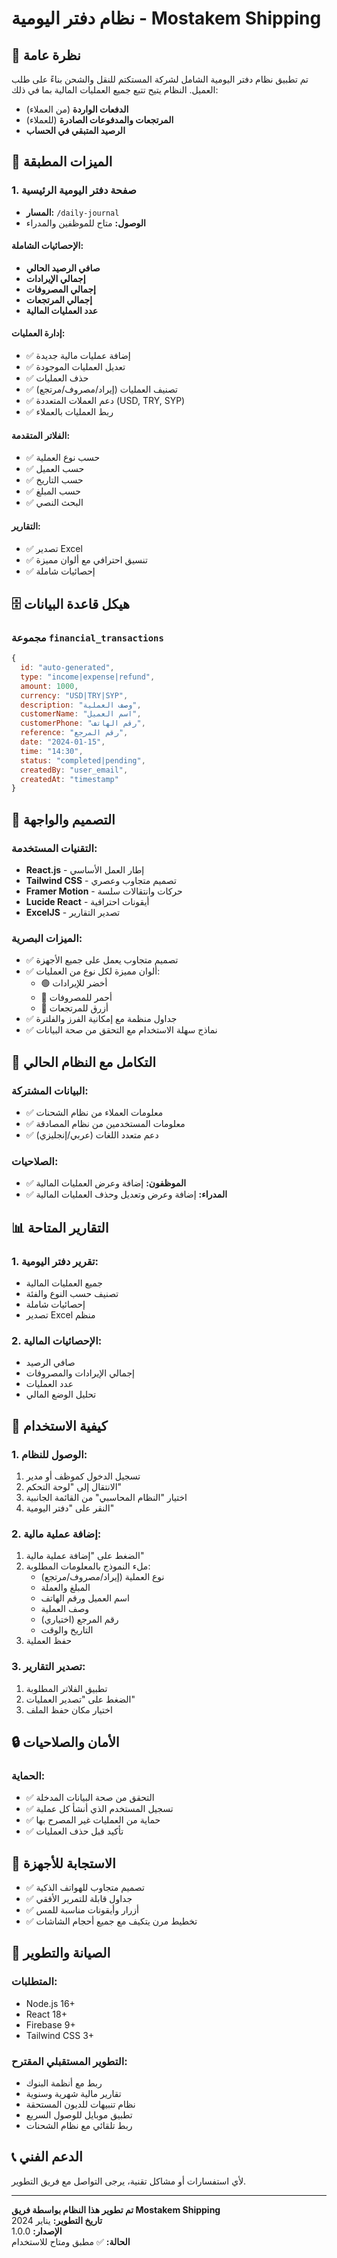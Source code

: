 # نظام دفتر اليومية - Mostakem Shipping

## 🎯 نظرة عامة

تم تطبيق نظام دفتر اليومية الشامل لشركة المستكتم للنقل والشحن بناءً على طلب العميل. النظام يتيح تتبع جميع العمليات المالية بما في ذلك:

- **الدفعات الواردة** (من العملاء)
- **المرتجعات والمدفوعات الصادرة** (للعملاء)
- **الرصيد المتبقي في الحساب**

## 🚀 الميزات المطبقة

### 1. صفحة دفتر اليومية الرئيسية
- **المسار:** `/daily-journal`
- **الوصول:** متاح للموظفين والمدراء

#### الإحصائيات الشاملة:
- **صافي الرصيد الحالي**
- **إجمالي الإيرادات**
- **إجمالي المصروفات**
- **إجمالي المرتجعات**
- **عدد العمليات المالية**

#### إدارة العمليات:
- ✅ إضافة عمليات مالية جديدة
- ✅ تعديل العمليات الموجودة
- ✅ حذف العمليات
- ✅ تصنيف العمليات (إيراد/مصروف/مرتجع)
- ✅ دعم العملات المتعددة (USD, TRY, SYP)
- ✅ ربط العمليات بالعملاء

#### الفلاتر المتقدمة:
- ✅ حسب نوع العملية
- ✅ حسب العميل
- ✅ حسب التاريخ
- ✅ حسب المبلغ
- ✅ البحث النصي

#### التقارير:
- ✅ تصدير Excel
- ✅ تنسيق احترافي مع ألوان مميزة
- ✅ إحصائيات شاملة

## 🗄️ هيكل قاعدة البيانات

### مجموعة `financial_transactions`
```javascript
{
  id: "auto-generated",
  type: "income|expense|refund",
  amount: 1000,
  currency: "USD|TRY|SYP",
  description: "وصف العملية",
  customerName: "اسم العميل",
  customerPhone: "رقم الهاتف",
  reference: "رقم المرجع",
  date: "2024-01-15",
  time: "14:30",
  status: "completed|pending",
  createdBy: "user_email",
  createdAt: "timestamp"
}
```

## 🎨 التصميم والواجهة

### التقنيات المستخدمة:
- **React.js** - إطار العمل الأساسي
- **Tailwind CSS** - تصميم متجاوب وعصري
- **Framer Motion** - حركات وانتقالات سلسة
- **Lucide React** - أيقونات احترافية
- **ExcelJS** - تصدير التقارير

### الميزات البصرية:
- ✅ تصميم متجاوب يعمل على جميع الأجهزة
- ✅ ألوان مميزة لكل نوع من العمليات:
  - 🟢 أخضر للإيرادات
  - 🔴 أحمر للمصروفات
  - 🔵 أزرق للمرتجعات
- ✅ جداول منظمة مع إمكانية الفرز والفلترة
- ✅ نماذج سهلة الاستخدام مع التحقق من صحة البيانات

## 🔗 التكامل مع النظام الحالي

### البيانات المشتركة:
- ✅ معلومات العملاء من نظام الشحنات
- ✅ معلومات المستخدمين من نظام المصادقة
- ✅ دعم متعدد اللغات (عربي/إنجليزي)

### الصلاحيات:
- ✅ **الموظفون:** إضافة وعرض العمليات المالية
- ✅ **المدراء:** إضافة وعرض وتعديل وحذف العمليات المالية

## 📊 التقارير المتاحة

### 1. تقرير دفتر اليومية:
- جميع العمليات المالية
- تصنيف حسب النوع والفئة
- إحصائيات شاملة
- تصدير Excel منظم

### 2. الإحصائيات المالية:
- صافي الرصيد
- إجمالي الإيرادات والمصروفات
- عدد العمليات
- تحليل الوضع المالي

## 🚀 كيفية الاستخدام

### 1. الوصول للنظام:
1. تسجيل الدخول كموظف أو مدير
2. الانتقال إلى "لوحة التحكم"
3. اختيار "النظام المحاسبي" من القائمة الجانبية
4. النقر على "دفتر اليومية"

### 2. إضافة عملية مالية:
1. الضغط على "إضافة عملية مالية"
2. ملء النموذج بالمعلومات المطلوبة:
   - نوع العملية (إيراد/مصروف/مرتجع)
   - المبلغ والعملة
   - اسم العميل ورقم الهاتف
   - وصف العملية
   - رقم المرجع (اختياري)
   - التاريخ والوقت
3. حفظ العملية

### 3. تصدير التقارير:
1. تطبيق الفلاتر المطلوبة
2. الضغط على "تصدير العمليات"
3. اختيار مكان حفظ الملف

## 🔒 الأمان والصلاحيات

### الحماية:
- ✅ التحقق من صحة البيانات المدخلة
- ✅ تسجيل المستخدم الذي أنشأ كل عملية
- ✅ حماية من العمليات غير المصرح بها
- ✅ تأكيد قبل حذف العمليات

## 📱 الاستجابة للأجهزة

- ✅ تصميم متجاوب للهواتف الذكية
- ✅ جداول قابلة للتمرير الأفقي
- ✅ أزرار وأيقونات مناسبة للمس
- ✅ تخطيط مرن يتكيف مع جميع أحجام الشاشات

## 🔧 الصيانة والتطوير

### المتطلبات:
- Node.js 16+
- React 18+
- Firebase 9+
- Tailwind CSS 3+

### التطوير المستقبلي المقترح:
- ربط مع أنظمة البنوك
- تقارير مالية شهرية وسنوية
- نظام تنبيهات للديون المستحقة
- تطبيق موبايل للوصول السريع
- ربط تلقائي مع نظام الشحنات

## 📞 الدعم الفني

لأي استفسارات أو مشاكل تقنية، يرجى التواصل مع فريق التطوير.

---

**تم تطوير هذا النظام بواسطة فريق Mostakem Shipping**  
**تاريخ التطوير:** يناير 2024  
**الإصدار:** 1.0.0  
**الحالة:** ✅ مطبق ومتاح للاستخدام
